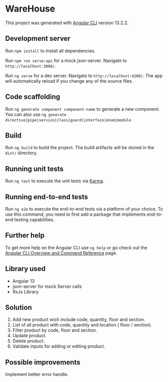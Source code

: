 # WareHouse

This project was generated with [Angular CLI](https://github.com/angular/angular-cli) version 13.2.2.

## Development server

Run `npm install` to install all dependencies.

Run `npm run serve:api` for a mock json-server. Navigate to `http://localhost:3000/`.

Run `ng serve` for a dev server. Navigate to `http://localhost:4200/`. The app will automatically reload if you change any of the source files.

## Code scaffolding

Run `ng generate component component-name` to generate a new component. You can also use `ng generate directive|pipe|service|class|guard|interface|enum|module`.

## Build

Run `ng build` to build the project. The build artifacts will be stored in the `dist/` directory.

## Running unit tests

Run `ng test` to execute the unit tests via [Karma](https://karma-runner.github.io).

## Running end-to-end tests

Run `ng e2e` to execute the end-to-end tests via a platform of your choice. To use this command, you need to first add a package that implements end-to-end testing capabilities.

## Further help

To get more help on the Angular CLI use `ng help` or go check out the [Angular CLI Overview and Command Reference](https://angular.io/cli) page.

## Library used

- Angular 13
- json-server for mock Server calls
- RxJs Library

## Solution

1. Add new product wich include code, quantity, floor and section.
2. List of all product with code, quantity and location ( floor / section).
3. Filter product by code, floor and section.
4. Update product.
5. Delete product.
6. Validate inputs for adding or editing product.
## Possible improvements

Implement better error handle.

